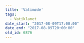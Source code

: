 ```yaml
---
title: 'Vatimøde'
tags:
  - Vatiklanet
date_start: "2017-08-09T17:00:00"
date_end: "2017-08-09T20:00:00"
old_id: 6876
---
```

